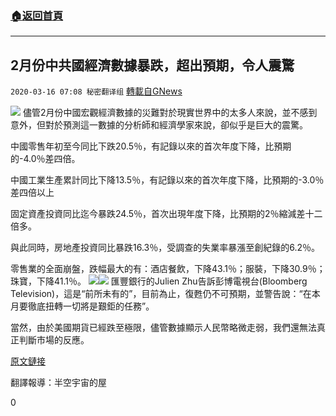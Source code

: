###  [:house:返回首頁](https://github.com/ourhimalayas/txt)
---

## 2月份中共國經濟數據暴跌，超出預期，令人震驚
`2020-03-16 07:08 秘密翻译组` [轉載自GNews](https://gnews.org/zh-hant/142374/)

![](https://s3-ap-northeast-1.amazonaws.com/news.guo.offload.media/wp-content/uploads/2020/03/16070709/E3B3B1CF-F028-4128-BE15-AC5E827E34E7.jpeg)
儘管2月份中國宏觀經濟數據的災難對於現實世界中的太多人來說，並不感到意外，但對於預測這一數據的分析師和經濟學家來說，卻似乎是巨大的震驚。

中國零售年初至今同比下跌20.5％，有記錄以來的首次年度下降，比預期的-4.0％差四倍。

中國工業生產累計同比下降13.5％，有記錄以來的首次年度下降，比預期的-3.0％差四倍以上

固定資產投資同比迄今暴跌24.5％，首次出現年度下降，比預期的2％縮減差十二倍多。

與此同時，房地產投資同比暴跌16.3％，受調查的失業率暴漲至創紀錄的6.2％。

零售業的全面崩盤，跌幅最大的有：酒店餐飲，下降43.1％；服裝，下降30.9％；珠寶，下降41.1％。
![](https://s3-ap-northeast-1.amazonaws.com/news.guo.offload.media/wp-content/uploads/2020/03/16070635/15ED6172-074E-486F-A0A8-9CBAE2EE9A88.jpeg)![](https://s3-ap-northeast-1.amazonaws.com/news.guo.offload.media/wp-content/uploads/2020/03/16070621/BA010532-93A0-43C7-830A-85132BDF8C8A.jpeg)
匯豐銀行的Julien Zhu告訴彭博電視台(Bloomberg Television)，這是“前所未有的”，目前為止，復甦仍不可預期，並警告說：“在本月要徹底扭轉一切將是艱鉅的任務”。

當然，由於美國期貨已經跌至極限，儘管數據顯示人民幣略微走弱，我們還無法真正判斷市場的反應。

[原文鏈接](https://www.zerohedge.com/economics/february-china-economic-data-collapses-massively-more-expected)

翻譯報導：半空宇宙的屋

0

